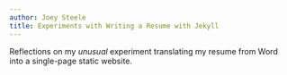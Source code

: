```yaml
---
author: Joey Steele
title: Experiments with Writing a Resume with Jekyll
---
```


Reflections on my *unusual* experiment translating my resume from Word into a single-page static website.
